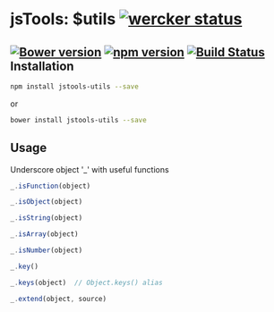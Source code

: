 jsTools: $utils [![wercker status](https://app.wercker.com/status/3f20841faade376a5a8cc5aaf1051230/s "wercker status")](https://app.wercker.com/project/bykey/3f20841faade376a5a8cc5aaf1051230)
================
[![Bower version](https://badge.fury.io/bo/jstools-utils.svg)](http://badge.fury.io/bo/jstools-utils)
[![npm version](https://badge.fury.io/js/jstools-utils.svg)](http://badge.fury.io/js/jstools-utils)
[![Build Status](https://travis-ci.org/jstools/utils.svg?branch=master)](https://travis-ci.org/jstools/utils)
Installation
------------
```.sh
npm install jstools-utils --save
```
  or
```.sh
bower install jstools-utils --save
```
Usage
-----
Underscore object '_' with useful functions

``` js
_.isFunction(object)

_.isObject(object)

_.isString(object)

_.isArray(object)

_.isNumber(object)

_.key()

_.keys(object)  // Object.keys() alias

_.extend(object, source)

```

